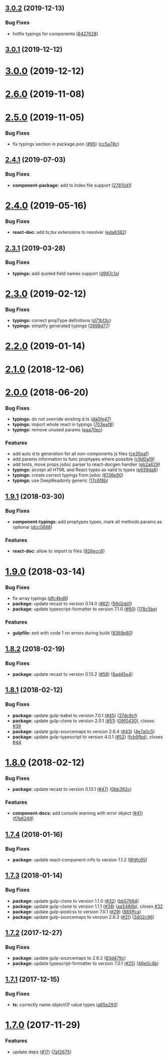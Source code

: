 <a name="3.0.2"></a>
## [3.0.2](https://github.com/alfa-laboratory/library-utils/compare/v3.0.1...v3.0.2) (2019-12-13)


### Bug Fixes

* hotfix typings for components ([8427628](https://github.com/alfa-laboratory/library-utils/commit/8427628))



<a name="3.0.1"></a>
## [3.0.1](https://github.com/alfa-laboratory/library-utils/compare/v3.0.0...v3.0.1) (2019-12-12)



<a name="3.0.0"></a>
# [3.0.0](https://github.com/alfa-laboratory/library-utils/compare/v2.6.0...v3.0.0) (2019-12-12)



<a name="2.6.0"></a>
# [2.6.0](https://github.com/alfa-laboratory/library-utils/compare/v2.5.0...v2.6.0) (2019-11-08)



<a name="2.5.0"></a>
# [2.5.0](https://github.com/alfa-laboratory/library-utils/compare/v2.4.1...v2.5.0) (2019-11-05)


### Bug Fixes

* fix typings section in package.json ([#95](https://github.com/alfa-laboratory/library-utils/issues/95)) ([cc5a78c](https://github.com/alfa-laboratory/library-utils/commit/cc5a78c))



<a name="2.4.1"></a>
## [2.4.1](https://github.com/alfa-laboratory/library-utils/compare/v2.4.0...v2.4.1) (2019-07-03)


### Bug Fixes

* **component-package:** add ts index file support ([27810d1](https://github.com/alfa-laboratory/library-utils/commit/27810d1))



<a name="2.4.0"></a>
# [2.4.0](https://github.com/alfa-laboratory/library-utils/compare/v2.3.1...v2.4.0) (2019-05-16)


### Bug Fixes

* **react-doc:** add ts,tsx extensions to resolver ([eda8382](https://github.com/alfa-laboratory/library-utils/commit/eda8382))



<a name="2.3.1"></a>
## [2.3.1](https://github.com/alfa-laboratory/library-utils/compare/v2.3.0...v2.3.1) (2019-03-28)


### Bug Fixes

* **typings:** add quoted field names support ([d987c1a](https://github.com/alfa-laboratory/library-utils/commit/d987c1a))



<a name="2.3.0"></a>
# [2.3.0](https://github.com/alfa-laboratory/library-utils/compare/v2.2.0...v2.3.0) (2019-02-12)


### Bug Fixes

* **typings:** correct propType definitions ([d71b13c](https://github.com/alfa-laboratory/library-utils/commit/d71b13c))
* **typings:** simplify generated typings ([3998d77](https://github.com/alfa-laboratory/library-utils/commit/3998d77))



<a name="2.2.0"></a>
# [2.2.0](https://github.com/alfa-laboratory/library-utils/compare/v2.1.0...v2.2.0) (2019-01-14)



<a name="2.1.0"></a>
# [2.1.0](https://github.com/alfa-laboratory/library-utils/compare/v2.0.0...v2.1.0) (2018-12-06)



<a name="2.0.0"></a>
# [2.0.0](https://github.com/alfa-laboratory/library-utils/compare/v1.9.1...v2.0.0) (2018-06-20)


### Bug Fixes

* **typings:** do not override existing d.ts ([da0fe47](https://github.com/alfa-laboratory/library-utils/commit/da0fe47))
* **typings:** import whole react in typings ([703eaf8](https://github.com/alfa-laboratory/library-utils/commit/703eaf8))
* **typings:** remove unused params ([eaa70ec](https://github.com/alfa-laboratory/library-utils/commit/eaa70ec))


### Features

* add auto d.ts generation for all non-components js files ([ce35eaf](https://github.com/alfa-laboratory/library-utils/commit/ce35eaf))
* add params information to func proptypes where possible ([c9d0a19](https://github.com/alfa-laboratory/library-utils/commit/c9d0a19))
* add tests, move props jsdoc parser to react-docgen handler ([eb2a629](https://github.com/alfa-laboratory/library-utils/commit/eb2a629))
* **typings:** accept all HTML and React types as valid ts types ([e939da8](https://github.com/alfa-laboratory/library-utils/commit/e939da8))
* **typings:** create correct typings from jsdoc ([6136e90](https://github.com/alfa-laboratory/library-utils/commit/6136e90))
* **typings:** use DeepReadonly generic ([17c6f8b](https://github.com/alfa-laboratory/library-utils/commit/17c6f8b))



<a name="1.9.1"></a>
## [1.9.1](https://github.com/alfa-laboratory/library-utils/compare/v1.9.0...v1.9.1) (2018-03-30)


### Bug Fixes

* **component-typings:** add proptypes types, mark all methods params as optional ([dcc0688](https://github.com/alfa-laboratory/library-utils/commit/dcc0688))


### Features

* **react-doc:** allow to import ts files ([926ecc6](https://github.com/alfa-laboratory/library-utils/commit/926ecc6))



<a name="1.9.0"></a>
# [1.9.0](https://github.com/alfa-laboratory/library-utils/compare/v1.8.2...v1.9.0) (2018-03-14)


### Bug Fixes

* fix array typings ([dfc4bd6](https://github.com/alfa-laboratory/library-utils/commit/dfc4bd6))
* **package:** update recast to version 0.14.0 ([#62](https://github.com/alfa-laboratory/library-utils/issues/62)) ([59d2dd1](https://github.com/alfa-laboratory/library-utils/commit/59d2dd1))
* **package:** update typescript-formatter to version 7.1.0 ([#60](https://github.com/alfa-laboratory/library-utils/issues/60)) ([178c5be](https://github.com/alfa-laboratory/library-utils/commit/178c5be))


### Features

* **gulpfile:** exit with code 1 on errors during build ([8369e80](https://github.com/alfa-laboratory/library-utils/commit/8369e80))



<a name="1.8.2"></a>
## [1.8.2](https://github.com/alfa-laboratory/library-utils/compare/v1.8.1...v1.8.2) (2018-02-19)


### Bug Fixes

* **package:** update recast to version 0.13.2 ([#58](https://github.com/alfa-laboratory/library-utils/issues/58)) ([8ad45e4](https://github.com/alfa-laboratory/library-utils/commit/8ad45e4))



<a name="1.8.1"></a>
## [1.8.1](https://github.com/alfa-laboratory/library-utils/compare/v1.8.0...v1.8.1) (2018-02-12)


### Bug Fixes

* **package:** update gulp-babel to version 7.0.1 ([#45](https://github.com/alfa-laboratory/library-utils/issues/45)) ([37dc8cf](https://github.com/alfa-laboratory/library-utils/commit/37dc8cf))
* **package:** update gulp-clone to version 2.0.1 ([#51](https://github.com/alfa-laboratory/library-utils/issues/51)) ([09f0430](https://github.com/alfa-laboratory/library-utils/commit/09f0430)), closes [#39](https://github.com/alfa-laboratory/library-utils/issues/39)
* **package:** update gulp-sourcemaps to version 2.6.4 ([#43](https://github.com/alfa-laboratory/library-utils/issues/43)) ([4e7a0c5](https://github.com/alfa-laboratory/library-utils/commit/4e7a0c5))
* **package:** update gulp-typescript to version 4.0.1 ([#52](https://github.com/alfa-laboratory/library-utils/issues/52)) ([fcb9fbd](https://github.com/alfa-laboratory/library-utils/commit/fcb9fbd)), closes [#44](https://github.com/alfa-laboratory/library-utils/issues/44)



<a name="1.8.0"></a>
# [1.8.0](https://github.com/alfa-laboratory/library-utils/compare/v1.7.4...v1.8.0) (2018-02-12)


### Bug Fixes

* **package:** update recast to version 0.13.1 ([#47](https://github.com/alfa-laboratory/library-utils/issues/47)) ([0bb392c](https://github.com/alfa-laboratory/library-utils/commit/0bb392c))


### Features

* **component-docs:** add console warning with error object ([#41](https://github.com/alfa-laboratory/library-utils/issues/41)) ([f7b6249](https://github.com/alfa-laboratory/library-utils/commit/f7b6249))



<a name="1.7.4"></a>
## [1.7.4](https://github.com/alfa-laboratory/library-utils/compare/v1.7.3...v1.7.4) (2018-01-16)


### Bug Fixes

* **package:** update react-component-info to version 1.1.2 ([9fdfc65](https://github.com/alfa-laboratory/library-utils/commit/9fdfc65))



<a name="1.7.3"></a>
## [1.7.3](https://github.com/alfa-laboratory/library-utils/compare/v1.7.2...v1.7.3) (2018-01-14)


### Bug Fixes

* **package:** update gulp-clone to version 1.1.0 ([#32](https://github.com/alfa-laboratory/library-utils/issues/32)) ([bb57664](https://github.com/alfa-laboratory/library-utils/commit/bb57664))
* **package:** update gulp-clone to version 1.1.1 ([#38](https://github.com/alfa-laboratory/library-utils/issues/38)) ([aa5486b](https://github.com/alfa-laboratory/library-utils/commit/aa5486b)), closes [#32](https://github.com/alfa-laboratory/library-utils/issues/32)
* **package:** update gulp-postcss to version 7.0.1 ([#29](https://github.com/alfa-laboratory/library-utils/issues/29)) ([885ffca](https://github.com/alfa-laboratory/library-utils/commit/885ffca))
* **package:** update gulp-sourcemaps to version 2.6.3 ([#31](https://github.com/alfa-laboratory/library-utils/issues/31)) ([3402c96](https://github.com/alfa-laboratory/library-utils/commit/3402c96))



<a name="1.7.2"></a>
## [1.7.2](https://github.com/alfa-laboratory/library-utils/compare/v1.7.1...v1.7.2) (2017-12-27)


### Bug Fixes

* **package:** update gulp-sourcemaps to 2.6.2 ([83d479c](https://github.com/alfa-laboratory/library-utils/commit/83d479c))
* **package:** update typescript-formatter to version 7.0.1 ([#25](https://github.com/alfa-laboratory/library-utils/issues/25)) ([46e0c4b](https://github.com/alfa-laboratory/library-utils/commit/46e0c4b))



<a name="1.7.1"></a>
## [1.7.1](https://github.com/alfa-laboratory/library-utils/compare/v1.7.0...v1.7.1) (2017-12-15)


### Bug Fixes

* **ts:** correctly name objectOf value types ([a65e293](https://github.com/alfa-laboratory/library-utils/commit/a65e293))



<a name="1.7.0"></a>
# [1.7.0](https://github.com/alfa-laboratory/library-utils/compare/v1.6.0...v1.7.0) (2017-11-29)


### Features

* update deps ([#17](https://github.com/alfa-laboratory/library-utils/issues/17)) ([7af2675](https://github.com/alfa-laboratory/library-utils/commit/7af2675))



